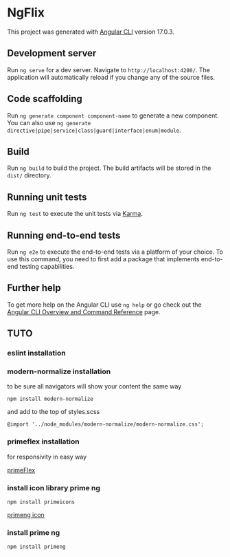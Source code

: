 # NgFlix

This project was generated with [Angular CLI](https://github.com/angular/angular-cli) version 17.0.3.

## Development server

Run `ng serve` for a dev server. Navigate to `http://localhost:4200/`. The application will automatically reload if you change any of the source files.

## Code scaffolding

Run `ng generate component component-name` to generate a new component. You can also use `ng generate directive|pipe|service|class|guard|interface|enum|module`.

## Build

Run `ng build` to build the project. The build artifacts will be stored in the `dist/` directory.

## Running unit tests

Run `ng test` to execute the unit tests via [Karma](https://karma-runner.github.io).

## Running end-to-end tests

Run `ng e2e` to execute the end-to-end tests via a platform of your choice. To use this command, you need to first add a package that implements end-to-end testing capabilities.

## Further help

To get more help on the Angular CLI use `ng help` or go check out the [Angular CLI Overview and Command Reference](https://angular.io/cli) page.

## TUTO

### eslint installation

### modern-normalize installation

to be sure all navigators will show your content the same way

`npm install modern-normalize`

and add to the top of styles.scss

`@import '../node_modules/modern-normalize/modern-normalize.css';`

### primeflex installation

for responsivity in easy way

[primeFlex](https://primeflex.org/installation)

### install icon library prime ng

`npm install primeicons`

[primeng icon](https://primeng.org/icons)


### install prime ng

`npm install primeng`